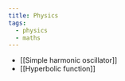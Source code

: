 ```yaml
---
title: Physics
tags:
  - physics
  - maths
---
```


- [[Simple harmonic oscillator]]
- [[Hyperbolic function]]